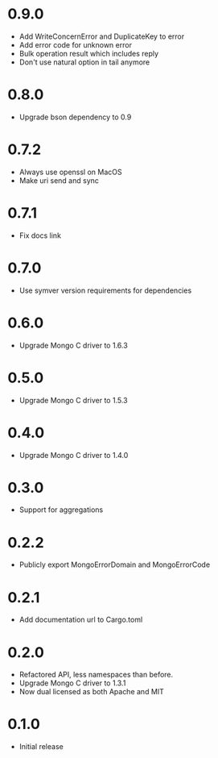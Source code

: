 # 0.9.0
* Add WriteConcernError and DuplicateKey to error
* Add error code for unknown error
* Bulk operation result which includes reply
* Don't use natural option in tail anymore

# 0.8.0
* Upgrade bson dependency to 0.9

# 0.7.2
* Always use openssl on MacOS
* Make uri send and sync

# 0.7.1
* Fix docs link

# 0.7.0
* Use symver version requirements for dependencies

# 0.6.0
* Upgrade Mongo C driver to 1.6.3

# 0.5.0
* Upgrade Mongo C driver to 1.5.3

# 0.4.0
* Upgrade Mongo C driver to 1.4.0

# 0.3.0
* Support for aggregations

# 0.2.2
* Publicly export MongoErrorDomain and MongoErrorCode

# 0.2.1
* Add documentation url to Cargo.toml

# 0.2.0
* Refactored API, less namespaces than before.
* Upgrade Mongo C driver to 1.3.1
* Now dual licensed as both Apache and MIT

# 0.1.0
* Initial release
